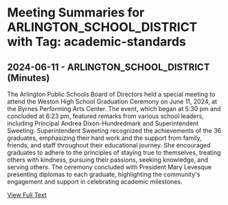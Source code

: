 # Meeting Summaries for ARLINGTON_SCHOOL_DISTRICT with Tag: academic-standards

## 2024-06-11 - ARLINGTON_SCHOOL_DISTRICT (Minutes)

The Arlington Public Schools Board of Directors held a special meeting to attend the Weston High School Graduation Ceremony on June 11, 2024, at the Byrnes Performing Arts Center. The event, which began at 5:30 pm and concluded at 6:23 pm, featured remarks from various school leaders, including Principal Andrea Dixon-Hundredmark and Superintendent Sweeting. Superintendent Sweeting recognized the achievements of the 36 graduates, emphasizing their hard work and the support from family, friends, and staff throughout their educational journey. She encouraged graduates to adhere to the principles of staying true to themselves, treating others with kindness, pursuing their passions, seeking knowledge, and serving others. The ceremony concluded with President Mary Levesque presenting diplomas to each graduate, highlighting the community's engagement and support in celebrating academic milestones.

[View Full Text](https://raw.githubusercontent.com/VoronoiPerspectives/WashingtonStateSchoolBoardExplorer/refs/heads/main/data/countries/usa/states/wa/counties/snohomish/school_boards/arlington_school_district/2024/2024-06-11-minutes.txt)

